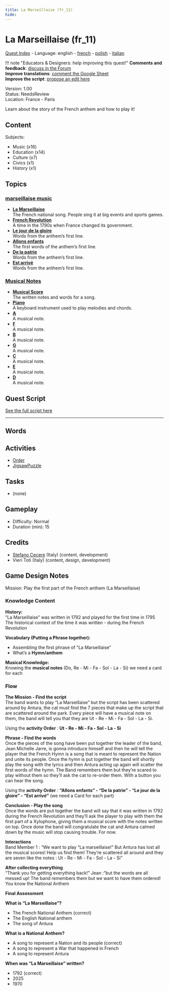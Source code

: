 ```yaml
---
title: La Marseillaise (fr_11)
hide:
---
```


# La Marseillaise (fr_11)
[Quest Index](./index.md) - Language: english - [french](./fr_11.fr.md) - [polish](./fr_11.pl.md) - [italian](./fr_11.it.md)

!!! note "Educators & Designers: help improving this quest!"
    **Comments and feedback**: [discuss in the Forum](https://antura.discourse.group/t/fr-11-la-marseillaise/30/1)  
    **Improve translations**: [comment the Google Sheet](https://docs.google.com/spreadsheets/d/1FPFOy8CHor5ArSg57xMuPAG7WM27-ecDOiU-OmtHgjw/edit?gid=849141304#gid=849141304)  
    **Improve the script**: [propose an edit here](https://github.com/vgwb/Antura/blob/main/Assets/_discover/_quests/FR_11%20Music%20Marseillese/FR_11%20Music%20Marseillese%20-%20Yarn%20Script.yarn)  

Version: 1.00  
Status: NeedsReview  
Location: France - Paris

Learn about the story of the French anthem and how to play it!

## Content
Subjects: 

  - Music (x16)
  - Education (x14)
  - Culture (x7)
  - Civics (x1)
  - History (x1)

## Topics
### [marseillaise music](../topics/index.md#marseillaise_music)

  - **[La Marseillaise](../cards/index.md#marseillaise_music)**  
    The French national song. People sing it at big events and sports games.  
  - **[French Revolution](../cards/index.md#french_revolution)**  
    A time in the 1790s when France changed its government.  
  - **[Le jour de la gloire](../cards/index.md#marseillaise_3)**  
    Words from the anthem’s first line.  
  - **[Allons enfants](../cards/index.md#marseillaise_1)**  
    The first words of the anthem’s first line.  
  - **[De la patrie](../cards/index.md#marseillaise_2)**  
    Words from the anthem’s first line.  
  - **[Est arrivé](../cards/index.md#marseillaise_4)**  
    Words from the anthem’s first line.  
### [Musical Notes](../topics/index.md#musical_notes)

  - **[Musical Score](../cards/index.md#musical_score)**  
    The written notes and words for a song.  
  - **[Piano](../cards/index.md#piano)**  
    A keyboard instrument used to play melodies and chords.  
  - **[A](../cards/index.md#note_la)**  
    A musical note.  
  - **[F](../cards/index.md#note_fa)**  
    A musical note.  
  - **[B](../cards/index.md#note_si)**  
    A musical note.  
  - **[G](../cards/index.md#note_sol)**  
    A musical note.  
  - **[C](../cards/index.md#note_do)**  
    A musical note.  
  - **[E](../cards/index.md#note_mi)**  
    A musical note.  
  - **[D](../cards/index.md#note_re)**  
    A musical note.  

## Quest Script

[See the full script here](./fr_11-script.md)

---

## Words
## Activities
- [Order](../activities/index.md#Order)
- [JigsawPuzzle](../activities/index.md#JigsawPuzzle)

## Tasks
- (none)
## Gameplay
- Difficulty: Normal
- Duration (min): 15
## Credits
- [Stefano Cecere](https://stefanocecere.com) (Italy) (content, development)
- Vieri Toti (Italy) (content, design, development)

## Game Design Notes

Mission: Play the first part of the French anthem (La Marseillaise)

### Knowledge Content
**History:**  
“La Marseillaise” was written in 1792 and played for the first time in 1795
The historical context of the time it was written - during the French Revolution

**Vocabulary (Putting a Phrase together):**  

- Assembling the first phrase of “La Marseillaise”
- What’s a **Hymn/anthem**

**Musical Knowledge:**  
Knowing the **musical notes** (Do, Re - Mi - Fa - Sol - La - Si) we need a card for each

### Flow

**The Mission - Find the script**  
The band wants to play “La Marseillaise” but the script has been scattered around by Antura, the cat must find the 7 pieces that make up the script that are scattered around the park. Every piece will have a musical note on them, the band will tell you that they are Ut - Re - Mi - Fa - Sol - La - Si.

Using the **activity Order** : **Ut - Re - Mi - Fa - Sol - La - Si**

**Phrase - Find  the words**  
Once the pieces of the song have been put together the leader of the band, Jean Michelle Jarre, is gonna introduce himself and then he will tell the player that the French Hymn is a song that is meant to represent the Nation and unite its people. 
Once the hymn is put together the band will shortly play the song with the lyrics and then Antura acting up again will scatter the first words of the hymn.
The Band remembers them but they’re scared to play without them so they’ll ask the cat to re-order them. With a button you can hear the song.

Using the **activity Order** : **“Allons enfants” - “De la patrie” - “Le jour de la gloire”  - “Est arrivé”** (we need a Card for each part)

**Conclusion - Play the song**  
Once the words are put together the band will say that it was written in 1792 during the French Revolution  and they’ll ask the player to play with them the first part of a Xylophone, giving them a musical score with the notes written on top.
Once done the band will congratulate the cat and Antura calmed down by the music will stop causing trouble. For now.

**Interactions**  
Band Member 1 : “We want to play “La marseillaise!” But Antura has lost all the musical scores! Help us  find them! They’re scattered all around and they are seven like the notes : Ut - Re - Mi - Fa - Sol - La - Si”

**After collecting everything**  
“Thank you for getting everything back!”
Jean :”but the words are all messed up! The band remembers them but we want to have them ordered! You know the National Anthem

**Final Assessment**

**What is “La Marseillaise”?**

- The French National Anthem (correct)
- The English National anthem
- The song of Antura

**What is a National Anthem?**

- A song to represent a Nation and its people (correct)
- A song to represent a War that happened in French
- A song to represent Antura

**When was “La Marseillaise” written?**

- 1792 (correct)
- 2025
- 1970


